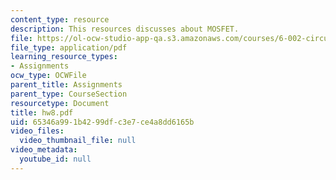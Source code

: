 ```yaml
---
content_type: resource
description: This resources discusses about MOSFET.
file: https://ol-ocw-studio-app-qa.s3.amazonaws.com/courses/6-002-circuits-and-electronics-spring-2007/65346a991b4299dfc3e7ce4a8dd6165b_hw8.pdf
file_type: application/pdf
learning_resource_types:
- Assignments
ocw_type: OCWFile
parent_title: Assignments
parent_type: CourseSection
resourcetype: Document
title: hw8.pdf
uid: 65346a99-1b42-99df-c3e7-ce4a8dd6165b
video_files:
  video_thumbnail_file: null
video_metadata:
  youtube_id: null
---
```

